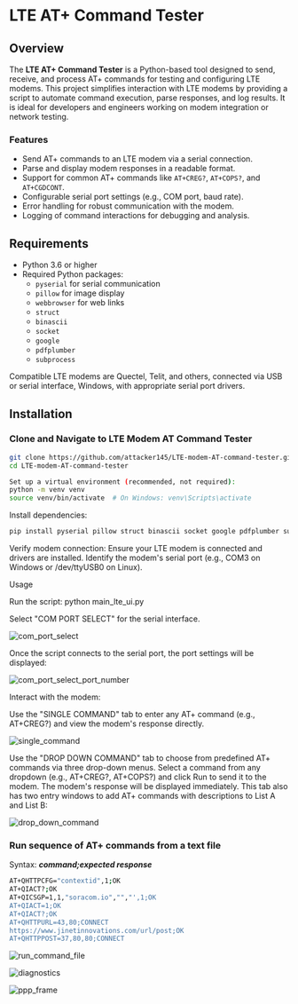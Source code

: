 # LTE AT+ Command Tester

## Overview

The **LTE AT+ Command Tester** is a Python-based tool designed to send, receive, and process AT+ commands for testing and configuring LTE modems. This project simplifies interaction with LTE modems by providing a script to automate command execution, parse responses, and log results. It is ideal for developers and engineers working on modem integration or network testing.

### Features

- Send AT+ commands to an LTE modem via a serial connection.
- Parse and display modem responses in a readable format.
- Support for common AT+ commands like `AT+CREG?`, `AT+COPS?`, and `AT+CGDCONT`.
- Configurable serial port settings (e.g., COM port, baud rate).
- Error handling for robust communication with the modem.
- Logging of command interactions for debugging and analysis.

## Requirements

- Python 3.6 or higher  
- Required Python packages:
  - `pyserial` for serial communication  
  - `pillow` for image display  
  - `webbrowser` for web links  
  - `struct`  
  - `binascii`  
  - `socket`  
  - `google`  
  - `pdfplumber`  
  - `subprocess`

Compatible LTE modems are Quectel, Telit, and others, connected via USB or serial interface, Windows, with appropriate serial port drivers.

## Installation

### Clone and Navigate to LTE Modem AT Command Tester
```bash
git clone https://github.com/attacker145/LTE-modem-AT-command-tester.git
cd LTE-modem-AT-command-tester

Set up a virtual environment (recommended, not required):
python -m venv venv
source venv/bin/activate  # On Windows: venv\Scripts\activate
```

Install dependencies:
```bash
pip install pyserial pillow struct binascii socket google pdfplumber subprocess
```

Verify modem connection:
Ensure your LTE modem is connected and drivers are installed.
Identify the modem's serial port (e.g., COM3 on Windows or /dev/ttyUSB0 on Linux).


Usage

Run the script:
python main_lte_ui.py

Select "COM PORT SELECT" for the serial interface.


![com_port_select](https://github.com/user-attachments/assets/c4a966d9-db14-4e90-a7fc-3090e25eec55)

Once the script connects to the serial port, the port settings will be displayed:

![com_port_select_port_number](https://github.com/user-attachments/assets/adda67f3-ec51-4126-b81a-5db020044e4c)

Interact with the modem:

Use the "SINGLE COMMAND" tab to enter any AT+ command (e.g., AT+CREG?) and view the modem's response directly.

![single_command](https://github.com/user-attachments/assets/bd60947b-81f2-48dc-b67c-9f2c68af4bf9)

Use the "DROP DOWN COMMAND" tab to choose from predefined AT+ commands via three drop-down menus. Select a command from any dropdown (e.g., AT+CREG?, AT+COPS?) and click Run to send it to the modem. The modem's response will be displayed immediately.
This tab also has two entry windows to add AT+ commands with descriptions to List A and List B:

![drop_down_command](https://github.com/user-attachments/assets/b0608e93-b9ff-4bfe-9342-41d69096cd6d)

### Run sequence of AT+ commands from a text file 
Syntax: ***command;expected response***
```bash
AT+QHTTPCFG="contextid",1;OK
AT+QIACT?;OK
AT+QICSGP=1,1,"soracom.io","","',1;OK
AT+QIACT=1;OK
AT+QIACT?;OK
AT+QHTTPURL=43,80;CONNECT
https://www.jinetinnovations.com/url/post;OK
AT+QHTTPPOST=37,80,80;CONNECT
```
![run_command_file](https://github.com/user-attachments/assets/38998e26-b849-4b6f-848d-8c8a4b44a313)




![diagnostics](https://github.com/user-attachments/assets/4341f139-9e6b-4eed-a027-495eeeea8c7b)



![ppp_frame](https://github.com/user-attachments/assets/65004dad-9949-4994-9277-1048bbf5525a)
